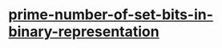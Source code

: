 # [prime-number-of-set-bits-in-binary-representation](https://leetcode-cn.com/problems/prime-number-of-set-bits-in-binary-representation)
